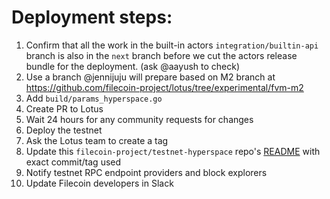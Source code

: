 # Deployment steps:

1. Confirm that all the work in the built-in actors `integration/builtin-api` branch is also in the `next` branch before we cut the actors release bundle for the deployment. (ask @aayush to check)
2. Use a branch @jennijuju will prepare based on M2 branch at https://github.com/filecoin-project/lotus/tree/experimental/fvm-m2
3. Add `build/params_hyperspace.go`
4. Create PR to Lotus
5. Wait 24 hours for any community requests for changes
6. Deploy the testnet
7. Ask the Lotus team to create a tag
8. Update this `filecoin-project/testnet-hyperspace` repo's [README](README.md) with exact commit/tag used
9. Notify testnet RPC endpoint providers and block explorers
10. Update Filecoin developers in Slack
